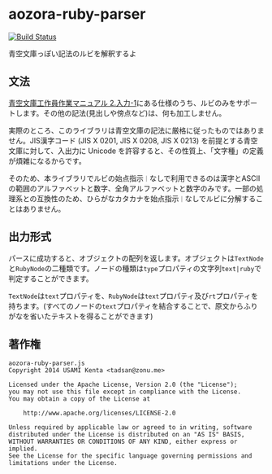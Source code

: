 # aozora-ruby-parser

[![Build Status](https://travis-ci.org/zonuexe/aozora-ruby-parser.js.svg)](https://travis-ci.org/zonuexe/aozora-ruby-parser.js)

青空文庫っぽい記法のルビを解釈するよ

## 文法

[青空文庫工作員作業マニュアル 2.入力-1](http://www.aozora.gr.jp/KOSAKU/MANUAL_2.html)にある仕様のうち、ルビのみをサポートします。その他の記法(見出しや傍点など)は、何も加工しません。

実際のところ、このライブラリは青空文庫の記法に厳格に従ったものではありません。JIS漢字コード (JIS X 0201, JIS X 0208, JIS X 0213) を前提とする青空文庫に対して、入出力に Unicode を許容すると、その性質上、「文字種」の定義が煩雑になるからです。

そのため、本ライブラリでルビの始点指示`｜`なしで利用できるのは漢字とASCIIの範囲のアルファベットと数字、全角アルファベットと数字のみです。一部の処理系との互換性のため、ひらがなカタカナを始点指示`｜`なしでルビに分解することはありません。

## 出力形式

パースに成功すると、オブジェクトの配列を返します。オブジェクトは`TextNode`と`RubyNode`の二種類です。ノードの種類は`type`プロパティの文字列`text|ruby`で判定することができます。

`TextNode`は`text`プロパティを、`RubyNode`は`text`プロパティ及び`rt`プロパティを持ちます。(すべてのノードの`text`プロパティを結合することで、原文からふりがなを省いたテキストを得ることができます)

## 著作権

```
aozora-ruby-parser.js
Copyright 2014 USAMI Kenta <tadsan@zonu.me>

Licensed under the Apache License, Version 2.0 (the "License");
you may not use this file except in compliance with the License.
You may obtain a copy of the License at

    http://www.apache.org/licenses/LICENSE-2.0

Unless required by applicable law or agreed to in writing, software
distributed under the License is distributed on an "AS IS" BASIS,
WITHOUT WARRANTIES OR CONDITIONS OF ANY KIND, either express or implied.
See the License for the specific language governing permissions and
limitations under the License.
```
